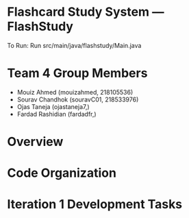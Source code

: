 # Flashcard Study System — FlashStudy

To Run: Run src/main/java/flashstudy/Main.java

# Team 4 Group Members

- Mouiz Ahmed (mouizahmed, 218105536)
- Sourav Chandhok (souravC01, 218533976)
- Ojas Taneja (ojastaneja7,)
- Fardad Rashidian (fardadfr,)

# Overview



# Code Organization



# Iteration 1 Development Tasks
